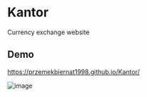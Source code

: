 # Kantor

Currency exchange website

## Demo

https://przemekbiernat1998.github.io/Kantor/

![image](https://i.ibb.co/qJYqDxC/ezgif-com-gif-maker.gif)
